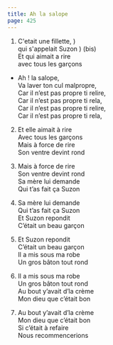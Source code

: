 ```yaml
---
title: Ah la salope
page: 425
---  
```


1. C'etait une fillette, )  
qui s'appelait Suzon  ) (bis)  
Et qui aimait a rire  
avec tous les garçons  


- Ah ! la salope,  
Va laver ton cul malpropre,  
Car il n’est pas propre ti relire,  
Car il n’est pas propre ti rela,  
Car il n’est pas propre ti relire,  
Car il n’est pas propre ti rela,  


2. Et elle aimait à rire  
Avec tous les garçons  
Mais à force de rire  
Son ventre devint rond  


3. Mais à force de rire  
Son ventre devint rond  
Sa mère lui demande  
Qui t’as fait ça Suzon  


4. Sa mère lui demande  
Qui t’as fait ça Suzon  
Et Suzon repondit  
C’était un beau garçon  


5. Et Suzon repondit  
C’était un beau garçon  
Il a mis sous ma robe  
Un gros bâton tout rond  


6. Il a mis sous ma robe  
Un gros bâton tout rond  
Au bout y’avait d’la crème  
Mon dieu que c’était bon  


7. Au bout y’avait d’la crème  
Mon dieu que c’était bon  
Si c’était à refaire  
Nous recommencerions  